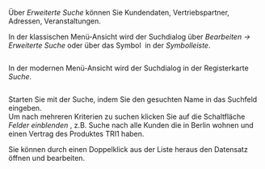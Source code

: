 <!DOCTYPE html>
<html>
<head>
<meta charset="utf-8">
<meta name="viewport" content="width=device-width, initial-scale=1.0">
<title>900_Erweiterte_Suche.md</title>
<link rel="stylesheet" href="https://stackedit.io/res-min/themes/base.css" />
<script type="text/javascript" src="https://cdn.mathjax.org/mathjax/latest/MathJax.js?config=TeX-AMS_HTML"></script>
</head>
<body><div class="container"><p>Über <em>Erweiterte Suche</em> können Sie Kundendaten, Vertriebspartner, Adressen, Veranstaltungen.</p>

<p>In der klassischen Menü-Ansicht wird der Suchdialog über <em>Bearbeiten → Erweiterte Suche</em> oder über das Symbol  <img src="http://xpecto.github.io/docs/img/img_1429027888314.png" alt="" title=""> in der <em>Symbolleiste</em>.</p>

<p><img src="http://xpecto.github.io/docs/img/img_1461682745019.png" alt="" title=""></p>

<p>In der modernen Menü-Ansicht wird der Suchdialog in der Registerkarte <em>Suche</em>.</p>

<p><img src="http://xpecto.github.io/docs/img/img_1461682359703.png" alt="" title=""></p>

<p>Starten Sie mit der Suche, indem Sie den gesuchten Name in das Suchfeld eingeben. <br>
Um nach mehreren Kriterien zu suchen klicken Sie auf die Schaltfläche <em>Felder einblenden</em> <img src="http://xpecto.github.io/docs/img/img_1461682679587.png" alt="" title="">, z.B. Suche nach alle Kunden die in Berlin wohnen und einen Vertrag des Produktes TRI1 haben.</p>

<p>Sie können durch einen Doppelklick aus der Liste heraus den Datensatz öffnen und bearbeiten. </p></div></body>
</html>